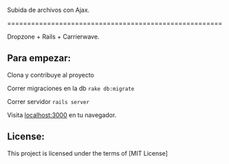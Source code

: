 Subida de archivos con Ajax.

======================================================

Dropzone + Rails + Carrierwave.

Para empezar:
---------------
Clona y contribuye al proyecto

Correr migraciones en la db ```rake db:migrate```

Correr servidor ```rails server```

Visita [localhost:3000](http://localhost:3000) en tu navegador.

License:
--------
This project is licensed under the terms of [MIT License]
